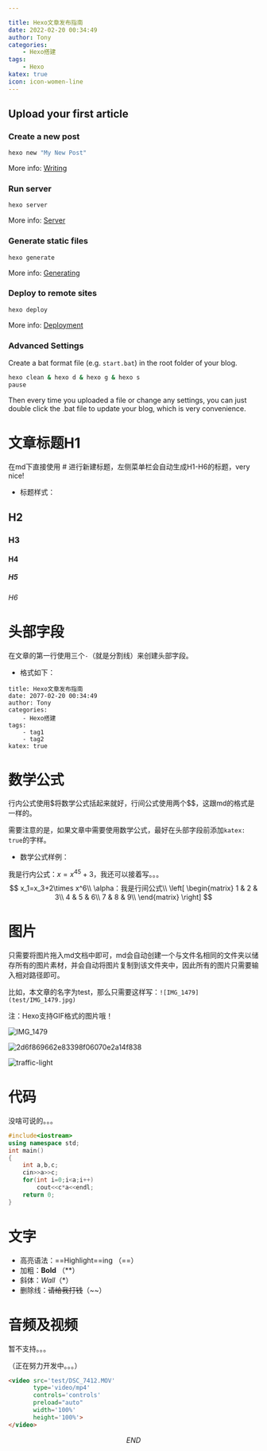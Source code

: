 ```yaml
---

title: Hexo文章发布指南
date: 2022-02-20 00:34:49
author: Tony
categories:
	- Hexo搭建
tags: 
	- Hexo
katex: true
icon: icon-women-line
---
```


## Upload your first article

### Create a new post

``` bash
hexo new "My New Post"
```

More info: [Writing](https://hexo.io/docs/writing.html)

### Run server

``` bash
hexo server
```

More info: [Server](https://hexo.io/docs/server.html)

### Generate static files

``` bash
hexo generate
```

More info: [Generating](https://hexo.io/docs/generating.html)

### Deploy to remote sites

``` bash
hexo deploy
```

More info: [Deployment](https://hexo.io/docs/one-command-deployment.html)

### Advanced Settings

Create a bat format file (e.g. `start.bat`) in the root folder of your blog.

```bash
hexo clean & hexo d & hexo g & hexo s
pause
```

Then every time you uploaded a file or change any settings, you can just double click the .bat file to update your blog, which is very convenience.







# 文章标题H1



在md下直接使用 # 进行新建标题，左侧菜单栏会自动生成H1-H6的标题，very nice!

- 标题样式：

## H2

### H3

#### H4 

##### H5

###### H6

# 头部字段

在文章的第一行使用三个`-`（就是分割线）来创建头部字段。

- 格式如下：

```
title: Hexo文章发布指南
date: 2077-02-20 00:34:49
author: Tony
categories:
	- Hexo搭建
tags: 
	- tag1
	- tag2
katex: true
```

# 数学公式

行内公式使用\$将数学公式括起来就好，行间公式使用两个\$\$，这跟md的格式是一样的。

需要注意的是，如果文章中需要使用数学公式，最好在头部字段前添加`katex: true`的字样。

- 数学公式样例：

我是行内公式：$x=x^{45}+3$，我还可以接着写。。。
$$
x_1=x_3+2\times x^6\\
\alpha：我是行间公式\\
\left[
\begin{matrix}
1 & 2 & 3\\
4 & 5 & 6\\
7 & 8 & 9\\
\end{matrix}
\right]
$$

# 图片

只需要将图片拖入md文档中即可，md会自动创建一个与文件名相同的文件夹以储存所有的图片素材，并会自动将图片复制到该文件夹中，因此所有的图片只需要输入相对路径即可。

比如，本文章的名字为test，那么只需要这样写：`![IMG_1479](test/IMG_1479.jpg)`

注：Hexo支持GIF格式的图片哦！

![IMG_1479](Hexo_article/IMG_1479.jpg)

![2d6f869662e83398f06070e2a14f838](Hexo_article/2d6f869662e83398f06070e2a14f838.jpg)

![traffic-light](Hexo_article/traffic-light.gif)

# 代码

没啥可说的。。。

```c++
#include<iostream>
using namespace std;
int main()
{
	int a,b,c;
	cin>>a>>c;
	for(int i=0;i<a;i++)
		cout<<c*a<<endl;
	return 0;
}
```

# 文字

- 高亮语法：==Highlight==ing （==）
- 加粗：**Bold** （\*\*）
- 斜体：*Wall*（\*）
- 删除线：~~请给我打钱~~（~~）

# 音频及视频

暂不支持。。。

（正在努力开发中。。。）


```html
<video src='test/DSC_7412.MOV' 
       type='video/mp4' 
       controls='controls'  
       preload="auto"
       width='100%' 
       height='100%'>
</video>
```

$$
END
$$
